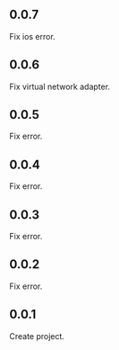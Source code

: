 ## 0.0.7
Fix ios error.

## 0.0.6
Fix virtual network adapter.

## 0.0.5
Fix error.

## 0.0.4
Fix error.

## 0.0.3
Fix error.

## 0.0.2
Fix error.

## 0.0.1
Create project.